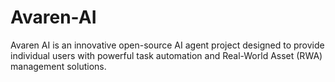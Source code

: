 # Avaren-AI
Avaren AI is an innovative open-source AI agent project designed to provide individual users with powerful task automation and Real-World Asset (RWA) management solutions. 
